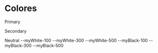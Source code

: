# Colores

Primary

Secondary

Neutral
--myWhite-100
--myWhite-300
--myWhite-500
--myBlack-100
--myBlack-300
--myBlack-500
